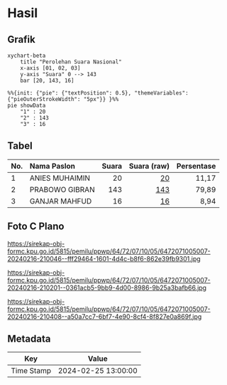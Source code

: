 # Hasil

## Grafik

```mermaid
xychart-beta
    title "Perolehan Suara Nasional"
    x-axis [01, 02, 03]
    y-axis "Suara" 0 --> 143
    bar [20, 143, 16]
```

```mermaid
%%{init: {"pie": {"textPosition": 0.5}, "themeVariables": {"pieOuterStrokeWidth": "5px"}} }%%
pie showData
    "1" : 20
    "2" : 143
    "3" : 16
```

## Tabel

| No. | Nama Paslon    | Suara | Suara (raw) | Persentase |
|:--- |:-------------- | -----:| -----------:| ----------:|
| 1   | ANIES MUHAIMIN | 20    | [20][p-1]   | 11,17      |
| 2   | PRABOWO GIBRAN | 143   | [143][p-2]  | 79,89      |
| 3   | GANJAR MAHFUD  | 16    | [16][p-3]   | 8,94       |


[p-1]: https://github.com/gigit-pemilu/pemilu-2024/blob/main/pilpres/hitung-suara/sub/64-kalimantan-timur/sub/72-kota-samarinda/sub/07-sambutan/sub/1005-pulau-atas/sub/007-tps/sub/paslon-1.txt
[p-2]: https://github.com/gigit-pemilu/pemilu-2024/blob/main/pilpres/hitung-suara/sub/64-kalimantan-timur/sub/72-kota-samarinda/sub/07-sambutan/sub/1005-pulau-atas/sub/007-tps/sub/paslon-2.txt
[p-3]: https://github.com/gigit-pemilu/pemilu-2024/blob/main/pilpres/hitung-suara/sub/64-kalimantan-timur/sub/72-kota-samarinda/sub/07-sambutan/sub/1005-pulau-atas/sub/007-tps/sub/paslon-3.txt

## Foto C Plano

https://sirekap-obj-formc.kpu.go.id/5815/pemilu/ppwp/64/72/07/10/05/6472071005007-20240216-210046--fff29464-1601-4d4c-b8f6-862e39fb9301.jpg

https://sirekap-obj-formc.kpu.go.id/5815/pemilu/ppwp/64/72/07/10/05/6472071005007-20240216-210201--0361acb5-9bb9-4d00-8986-9b25a3bafb66.jpg

https://sirekap-obj-formc.kpu.go.id/5815/pemilu/ppwp/64/72/07/10/05/6472071005007-20240216-210408--a50a7cc7-6bf7-4e90-8cf4-8f827e0a869f.jpg


## Metadata

| Key        | Value               |
| ---------- | ------------------- |
| Time Stamp | 2024-02-25 13:00:00 |



